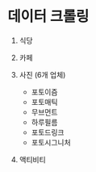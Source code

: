 # 데이터 크롤링

1. 식당

2. 카페

3. 사진 (6개 업체)
    - 포토이즘
    - 포토매틱
    - 무브먼트
    - 하루필름
    - 포토드링크
    - 포토시그니처

4. 액티비티